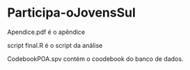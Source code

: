 # Participa-oJovensSul

Apendice.pdf é o apêndice

script final.R é o script da análise

CodebookPOA.spv contém o coodebook do banco de dados.
